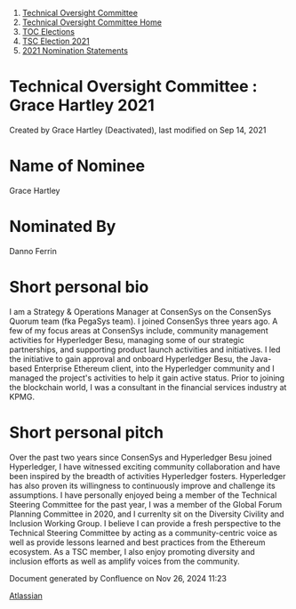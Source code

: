 1. [Technical Oversight Committee](index.html)
2. [Technical Oversight Committee Home](Technical-Oversight-Committee-Home_21430274.html)
3. [TOC Elections](TOC-Elections_21448771.html)
4. [TSC Election 2021](TSC-Election-2021_21442572.html)
5. [2021 Nomination Statements](2021-Nomination-Statements_21430631.html)

# Technical Oversight Committee : Grace Hartley 2021

Created by Grace Hartley (Deactivated), last modified on Sep 14, 2021

# Name of Nominee

Grace Hartley

# Nominated By

Danno Ferrin

# Short personal bio

I am a Strategy &amp; Operations Manager at ConsenSys on the ConsenSys Quorum team (fka PegaSys team). I joined ConsenSys three years ago. A few of my focus areas at ConsenSys include, community management activities for Hyperledger Besu, managing some of our strategic partnerships, and supporting product launch activities and initiatives. I led the initiative to gain approval and onboard Hyperledger Besu, the Java-based Enterprise Ethereum client, into the Hyperledger community and I managed the project's activities to help it gain active status. Prior to joining the blockchain world, I was a consultant in the financial services industry at KPMG.

# Short personal pitch

Over the past two years since ConsenSys and Hyperledger Besu joined Hyperledger, I have witnessed exciting community collaboration and have been inspired by the breadth of activities Hyperledger fosters. Hyperledger has also proven its willingness to continuously improve and challenge its assumptions. I have personally enjoyed being a member of the Technical Steering Committee for the past year, I was a member of the Global Forum Planning Committee in 2020, and I currenlty sit on the Diversity Civility and Inclusion Working Group. I believe I can provide a fresh perspective to the Technical Steering Committee by acting as a community-centric voice as well as provide lessons learned and best practices from the Ethereum ecosystem. As a TSC member, I also enjoy promoting diversity and inclusion efforts as well as amplify voices from the community.

Document generated by Confluence on Nov 26, 2024 11:23

[Atlassian](http://www.atlassian.com/)
